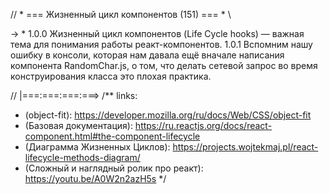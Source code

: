 // * === Жизненный цикл компонентов (151) === * \\

-> * 1.0.0 Жизненный цикл компонентов (Life Cycle hooks) — важная тема для понимания работы реакт-компонентов.
1.0.1 Вспомним нашу ошибку в консоли, которая нам давала ещё вначале написания компонента RandomChar.js, о том, что делать сетевой запрос во время конструирования класса это плохая практика.

<!-- todo: Перейдём в [\src\components\RandomChar.js] -->

// |===:===:===:===>
/** links:
*  (object-fit): https://developer.mozilla.org/ru/docs/Web/CSS/object-fit
*  (Базовая документация): https://ru.reactjs.org/docs/react-component.html#the-component-lifecycle
*  (Диаграмма Жизненных Циклов): https://projects.wojtekmaj.pl/react-lifecycle-methods-diagram/
*  (Сложный и наглядный ролик про реакт): https://youtu.be/A0W2n2azH5s
*/
